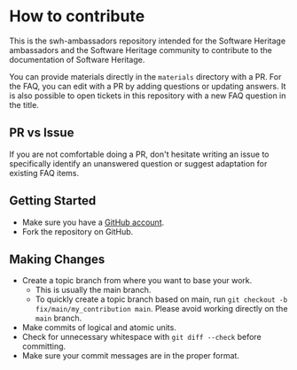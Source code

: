 # How to contribute

This is the swh-ambassadors repository intended for the Software Heritage 
ambassadors and the Software Heritage community to contribute to the 
documentation of Software Heritage.

You can provide materials directly in the `materials` directory with a PR.
For the FAQ, you can edit with a PR by adding questions or updating answers.
It is also possible to open tickets in this repository with a new FAQ question
in the title.

## PR vs Issue

If you are not comfortable doing a PR, don't hesitate writing an issue to 
specifically identify an unanswered question or suggest adaptation for existing 
FAQ items.

## Getting Started

* Make sure you have a [GitHub account](https://github.com/join).
* Fork the repository on GitHub.

## Making Changes

* Create a topic branch from where you want to base your work.
  * This is usually the main branch.
  * To quickly create a topic branch based on main, run `git checkout -b
    fix/main/my_contribution main`. Please avoid working directly on the
    `main` branch.
* Make commits of logical and atomic units.
* Check for unnecessary whitespace with `git diff --check` before committing.
* Make sure your commit messages are in the proper format. 
